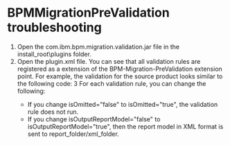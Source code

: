 # BPMMigrationPreValidation troubleshooting

1. Open the com.ibm.bpm.migration.validation.jar file
in the install\_root\plugins folder.
2. Open the plugin.xml file. You can see that
all validation rules are registered as a extension of the BPM-Migration-PreValidation extension
point. For example, the validation for the source product looks similar
to the following code:<!--To implement the extenstion, you must implement the interface com.ibm.bpm.migration.prevalidation.IPreValidation	
	-->
	<extension-point id="BPM-Migration-PreValidation" />
	<extension point="com.ibm.bpm.migration.validation.BPM-Migration-PreValidation">
	   	<components>
	   		<component startup="1" class="com.ibm.bpm.migration.prevalidation.profile.ProductPreValidation" isOmitted="false" isOutputReportModel="false"/>
	   	</components>
	</extension>
3 For each validation rule, you can change the following:
    - If you change isOmitted="false" to isOmitted="true",
the validation rule does not run.
    - If you change isOutputReportModel="false" to isOutputReportModel="true",
then the report model in XML format is sent to report\_folder/xml\_folder.